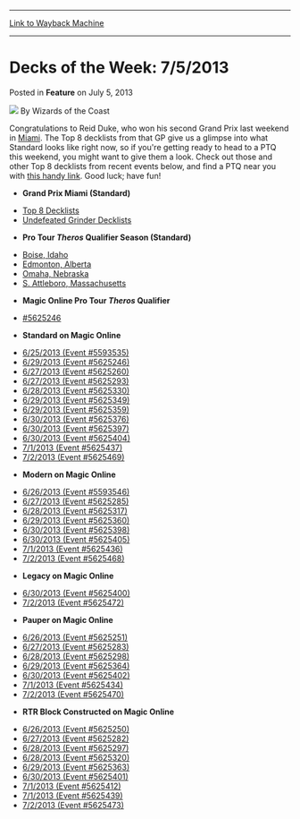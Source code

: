 
---
[Link to Wayback Machine](https://web.archive.org/web/20220120013839/https://magic.wizards.com/en/articles/archive/feature/decks-week-752013-2013-07-05)

[_metadata_:wayback_url]:- "https://magic.wizards.com/en/articles/archive/feature/decks-week-752013-2013-07-05"
[_metadata_:wayback_raw_url]:- "https://web.archive.org/web/20220120013839id_/https://magic.wizards.com/en/articles/archive/feature/decks-week-752013-2013-07-05"
[_metadata_:wayback_capture_timestamp]:- "2022-01-20 01:38:39+00:00"
[_metadata_:description]:- "Congratulations to Reid Duke, who won his second Grand Prix last weekend in Miami. The Top 8 decklists from that GP give us a glimpse into what Standard looks like right now, so if you're getting ready to head to a PTQ this weekend, you might want to give them a look. Check out those and other Top 8 decklists from recent events below, and find a PTQ near you with this handy"
[_metadata_:generator]:- "Drupal 7 (http://drupal.org)"
[_metadata_:publish_date]:- "2013-07-05"
---


Decks of the Week: 7/5/2013
===========================



 Posted in **Feature**
 on July 5, 2013 






![](https://media.magic.wizards.com/styles/auth_small/public/images/person/wizards_author.jpg)
By Wizards of the Coast












Congratulations to Reid Duke, who won his second Grand Prix last weekend in [Miami](/en/events/coverage/duke-draws-blood-miami). The Top 8 decklists from that GP give us a glimpse into what Standard looks like right now, so if you're getting ready to head to a PTQ this weekend, you might want to give them a look. Check out those and other Top 8 decklists from recent events below, and find a PTQ near you with [this handy link](http://www.wizards.com/Magic/TCG/Events.aspx?x=mtg/event/protour/qualifierlist#theros). Good luck; have fun! 


* **Grand Prix Miami (Standard)**
+ [Top 8 Decklists](/en/events/coverage/duke-draws-blood-miami)
+ [Undefeated Grinder Decklists](/en/articles/archive/event-coverage/coverage-grand-prix-miami-day-1-2013-06-29)
* **Pro Tour *Theros* Qualifier Season (Standard)**
+ [Boise, Idaho](/en/articles/archive/event-coverage/pro-tour-theros-qualifier-season-top-8-standard-decklists-2013-07--2)
+ [Edmonton, Alberta](/en/articles/archive/event-coverage/pro-tour-theros-qualifier-season-top-8-standard-decklists-2013-07-03)
+ [Omaha, Nebraska](/en/articles/archive/event-coverage/pro-tour-theros-qualifier-season-top-8-standard-decklists-2013-07--0)
+ [S. Attleboro, Massachusetts](/en/articles/archive/event-coverage/pro-tour-theros-qualifier-season-top-8-standard-decklists-2013-07--1)
* **Magic Online Pro Tour *Theros* Qualifier**
+ [#5625246](http://www.wizards.com/Magic/digital/MagicOnlineTourn.aspx?x=mtg/digital/magiconline/tourn/5625246)
* **Standard on Magic Online**
+ [6/25/2013 (Event #5593535)](http://archive.wizards.com/Magic/Digital/MagicOnlineTourn.aspx?x=mtg/digital/magiconline/tourn/5593535)
+ [6/29/2013 (Event #5625246)](http://archive.wizards.com/Magic/Digital/MagicOnlineTourn.aspx?x=mtg/digital/magiconline/tourn/5625246)
+ [6/27/2013 (Event #5625260)](http://archive.wizards.com/Magic/Digital/MagicOnlineTourn.aspx?x=mtg/digital/magiconline/tourn/5625260)
+ [6/27/2013 (Event #5625293)](http://archive.wizards.com/Magic/Digital/MagicOnlineTourn.aspx?x=mtg/digital/magiconline/tourn/5625293)
+ [6/28/2013 (Event #5625330)](http://archive.wizards.com/Magic/Digital/MagicOnlineTourn.aspx?x=mtg/digital/magiconline/tourn/5625330)
+ [6/29/2013 (Event #5625349)](http://archive.wizards.com/Magic/Digital/MagicOnlineTourn.aspx?x=mtg/digital/magiconline/tourn/5625349)
+ [6/29/2013 (Event #5625359)](http://archive.wizards.com/Magic/Digital/MagicOnlineTourn.aspx?x=mtg/digital/magiconline/tourn/5625359)
+ [6/30/2013 (Event #5625376)](http://archive.wizards.com/Magic/Digital/MagicOnlineTourn.aspx?x=mtg/digital/magiconline/tourn/5625376)
+ [6/30/2013 (Event #5625397)](http://archive.wizards.com/Magic/Digital/MagicOnlineTourn.aspx?x=mtg/digital/magiconline/tourn/5625397)
+ [6/30/2013 (Event #5625404)](http://archive.wizards.com/Magic/Digital/MagicOnlineTourn.aspx?x=mtg/digital/magiconline/tourn/5625404)
+ [7/1/2013 (Event #5625437)](http://archive.wizards.com/Magic/Digital/MagicOnlineTourn.aspx?x=mtg/digital/magiconline/tourn/5625437)
+ [7/2/2013 (Event #5625469)](http://archive.wizards.com/Magic/Digital/MagicOnlineTourn.aspx?x=mtg/digital/magiconline/tourn/5625469)
* **Modern on Magic Online**
+ [6/26/2013 (Event #5593546)](http://archive.wizards.com/Magic/Digital/MagicOnlineTourn.aspx?x=mtg/digital/magiconline/tourn/5593546)
+ [6/27/2013 (Event #5625285)](http://archive.wizards.com/Magic/Digital/MagicOnlineTourn.aspx?x=mtg/digital/magiconline/tourn/5625285)
+ [6/28/2013 (Event #5625317)](http://archive.wizards.com/Magic/Digital/MagicOnlineTourn.aspx?x=mtg/digital/magiconline/tourn/5625317)
+ [6/29/2013 (Event #5625360)](http://archive.wizards.com/Magic/Digital/MagicOnlineTourn.aspx?x=mtg/digital/magiconline/tourn/5625360)
+ [6/30/2013 (Event #5625398)](http://archive.wizards.com/Magic/Digital/MagicOnlineTourn.aspx?x=mtg/digital/magiconline/tourn/5625398)
+ [6/30/2013 (Event #5625405)](http://archive.wizards.com/Magic/Digital/MagicOnlineTourn.aspx?x=mtg/digital/magiconline/tourn/5625405)
+ [7/1/2013 (Event #5625436)](http://archive.wizards.com/Magic/Digital/MagicOnlineTourn.aspx?x=mtg/digital/magiconline/tourn/5625436)
+ [7/2/2013 (Event #5625468)](http://archive.wizards.com/Magic/Digital/MagicOnlineTourn.aspx?x=mtg/digital/magiconline/tourn/5625468)
* **Legacy on Magic Online**
+ [6/30/2013 (Event #5625400)](http://archive.wizards.com/Magic/Digital/MagicOnlineTourn.aspx?x=mtg/digital/magiconline/tourn/5625400)
+ [7/2/2013 (Event #5625472)](http://archive.wizards.com/Magic/Digital/MagicOnlineTourn.aspx?x=mtg/digital/magiconline/tourn/5625472)
* **Pauper on Magic Online**
+ [6/26/2013 (Event #5625251)](http://archive.wizards.com/Magic/Digital/MagicOnlineTourn.aspx?x=mtg/digital/magiconline/tourn/5625251)
+ [6/27/2013 (Event #5625283)](http://archive.wizards.com/Magic/Digital/MagicOnlineTourn.aspx?x=mtg/digital/magiconline/tourn/5625283)
+ [6/28/2013 (Event #5625298)](http://archive.wizards.com/Magic/Digital/MagicOnlineTourn.aspx?x=mtg/digital/magiconline/tourn/5625298)
+ [6/29/2013 (Event #5625364)](http://archive.wizards.com/Magic/Digital/MagicOnlineTourn.aspx?x=mtg/digital/magiconline/tourn/5625364)
+ [6/30/2013 (Event #5625402)](http://archive.wizards.com/Magic/Digital/MagicOnlineTourn.aspx?x=mtg/digital/magiconline/tourn/5625402)
+ [7/1/2013 (Event #5625434)](http://archive.wizards.com/Magic/Digital/MagicOnlineTourn.aspx?x=mtg/digital/magiconline/tourn/5625434)
+ [7/2/2013 (Event #5625470)](http://archive.wizards.com/Magic/Digital/MagicOnlineTourn.aspx?x=mtg/digital/magiconline/tourn/5625470)
* **RTR Block Constructed on Magic Online**
+ [6/26/2013 (Event #5625250)](http://archive.wizards.com/Magic/Digital/MagicOnlineTourn.aspx?x=mtg/digital/magiconline/tourn/5625250)
+ [6/27/2013 (Event #5625282)](http://archive.wizards.com/Magic/Digital/MagicOnlineTourn.aspx?x=mtg/digital/magiconline/tourn/5625282)
+ [6/28/2013 (Event #5625297)](http://archive.wizards.com/Magic/Digital/MagicOnlineTourn.aspx?x=mtg/digital/magiconline/tourn/5625297)
+ [6/28/2013 (Event #5625320)](http://archive.wizards.com/Magic/Digital/MagicOnlineTourn.aspx?x=mtg/digital/magiconline/tourn/5625320)
+ [6/29/2013 (Event #5625363)](http://archive.wizards.com/Magic/Digital/MagicOnlineTourn.aspx?x=mtg/digital/magiconline/tourn/5625363)
+ [6/30/2013 (Event #5625401)](http://archive.wizards.com/Magic/Digital/MagicOnlineTourn.aspx?x=mtg/digital/magiconline/tourn/5625401)
+ [7/1/2013 (Event #5625412)](http://archive.wizards.com/Magic/Digital/MagicOnlineTourn.aspx?x=mtg/digital/magiconline/tourn/5625412)
+ [7/1/2013 (Event #5625439)](http://archive.wizards.com/Magic/Digital/MagicOnlineTourn.aspx?x=mtg/digital/magiconline/tourn/5625439)
+ [7/2/2013 (Event #5625473)](http://archive.wizards.com/Magic/Digital/MagicOnlineTourn.aspx?x=mtg/digital/magiconline/tourn/5625473)






